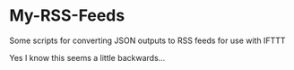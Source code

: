 My-RSS-Feeds
============

Some scripts for converting JSON outputs to RSS feeds for use with IFTTT

Yes I know this seems a little backwards...